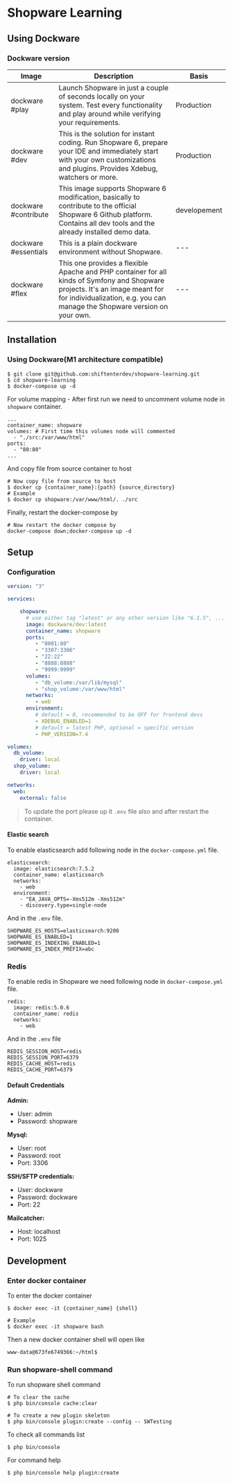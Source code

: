 # Shopware Learning

## Using Dockware
### Dockware version

|Image | Description | Basis|
|---|---|---|
|dockware #play|Launch Shopware in just a couple of seconds locally on your system. Test every functionality and play around while verifying your requirements.|Production|
|dockware #dev|This is the solution for instant coding. Run Shopware 6, prepare your IDE and immediately start with your own customizations and plugins. Provides Xdebug, watchers or more.|Production|
|dockware #contribute|This image supports Shopware 6 modification, basically to contribute to the official Shopware 6 Github platform. Contains all dev tools and the already installed demo data.|developement|
|dockware #essentials|This is a plain dockware environment without Shopware.|---|
|dockware #flex|This one provides a flexible Apache and PHP container for all kinds of Symfony and Shopware projects. It's an image meant for for individualization, e.g. you can manage the Shopware version on your own.|---|

## Installation
### Using Dockware(M1 architecture compatible)
```shell
$ git clone git@github.com:shiftenterdev/shopware-learning.git
$ cd shopware-learning
$ docker-compose up -d
```

For volume mapping - After first run we need to uncomment volume node in `shopware` container.
```shell
...
container_name: shopware
volumes: # First time this volumes node will commented
  - "./src:/var/www/html"
ports:
  - "80:80"
...
```

And copy file from source container to host
```shell
# Now copy file from source to host
$ docker cp {container_name}:{path} {source_directory}
# Example
$ docker cp shopware:/var/www/html/. ./src
```

Finally, restart the docker-compose by
```shell
# Now restart the docker compose by
docker-compose down;docker-compose up -d
```

## Setup

### Configuration

```yml
version: "3"

services:

    shopware:
      # use either tag "latest" or any other version like "6.1.5", ...
      image: dockware/dev:latest
      container_name: shopware
      ports:
         - "8001:80"
         - "3307:3306"
         - "22:22"
         - "8888:8888"
         - "9999:9999"
      volumes:
         - "db_volume:/var/lib/mysql"
         - "shop_volume:/var/www/html"
      networks:
         - web
      environment:
         # default = 0, recommended to be OFF for frontend devs
         - XDEBUG_ENABLED=1
         # default = latest PHP, optional = specific version
         - PHP_VERSION=7.4

volumes:
  db_volume:
    driver: local
  shop_volume:
    driver: local

networks:
  web:
    external: false
```

> To update the port please up it `.env` file also and after restart the container.

#### Elastic search

To enable elasticsearch add following node in the `docker-compose.yml` file.

```
elasticsearch:
  image: elasticsearch:7.5.2
  container_name: elasticsearch
  networks:
    - web
  environment:
    - "EA_JAVA_OPTS=-Xms512m -Xms512m"
    - discovery.type=single-node
```

And in the `.env` file.

```
SHOPWARE_ES_HOSTS=elasticsearch:9200
SHOPWARE_ES_ENABLED=1
SHOPWARE_ES_INDEXING_ENABLED=1
SHOPWARE_ES_INDEX_PREFIX=abc
```

### Redis

To enable redis in Shopware we need following node in `docker-compose.yml` file.

```
redis:
  image: redis:5.0.6
  container_name: redis
  networks:
    - web
```

And in the `.env` file

```
REDIS_SESSION_HOST=redis
REDIS_SESSION_PORT=6379
REDIS_CACHE_HOST=redis
REDIS_CACHE_PORT=6379
```

#### Default Credentials

__Admin:__
- User: admin
- Password: shopware

__Mysql:__
- User: root
- Password: root
- Port: 3306

__SSH/SFTP credentials:__
- User: dockware
- Password: dockware
- Port: 22

__Mailcatcher:__
- Host: localhost
- Port: 1025

## Development

### Enter docker container
To enter the docker container
```shell
$ docker exec -it {container_name} {shell}

# Example
$ docker exec -it shopware bash
```
Then a new docker container shell will open like

`www-data@673fe6749366:~/html$`

### Run shopware-shell command
To run shopware shell command
```shell
# To clear the cache
$ php bin/console cache:clear

# To create a new plugin skeleton
$ php bin/console plugin:create --config -- SWTesting
```
To check all commands list
```shell
$ php bin/console
```
For command help
```shell
$ php bin/console help plugin:create
```
